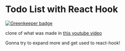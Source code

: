 # Todo List with React Hook

[![Greenkeeper badge](https://badges.greenkeeper.io/Naturalclar/react-hook-todo.svg)](https://greenkeeper.io/)

clone of what was made in [this youtube video](https://www.youtube.com/watch?v=cAZ-fOd1RpA)

Gonna try to expand more and get used to react-hook!